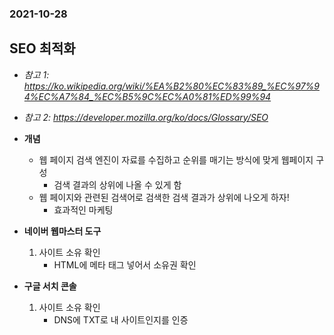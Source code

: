 ### 2021-10-28

## SEO 최적화
- *참고 1: https://ko.wikipedia.org/wiki/%EA%B2%80%EC%83%89_%EC%97%94%EC%A7%84_%EC%B5%9C%EC%A0%81%ED%99%94*
- *참고 2: https://developer.mozilla.org/ko/docs/Glossary/SEO*
- **개념**
    - 웹 페이지 검색 엔진이 자료를 수집하고 순위를 매기는 방식에 맞게 웹페이지 구성
        - 검색 결과의 상위에 나올 수 있게 함
    - 웹 페이지와 관련된 검색어로 검색한 검색 결과가 상위에 나오게 하자!
        - 효과적인 마케팅

- **네이버 웹마스터 도구**
    1. 사이트 소유 확인
        - HTML에 메타 태그 넣어서 소유권 확인

- **구글 서치 콘솔**
    1. 사이트 소유 확인
        - DNS에 TXT로 내 사이트인지를 인증
